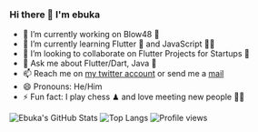 ### Hi there 👋 I'm ebuka 

<!--
**Revelationjay/Revelationjay** is a ✨ _special_ ✨ repository because its `README.md` (this file) appears on your GitHub profile.
-->

- 🔭 I’m currently working on Blow48 🚦
- 🌱 I’m currently learning Flutter 🦋 and JavaScript 👨‍💻
- 👯 I’m looking to collaborate on Flutter Projects for Startups 🏢
- 💬 Ask me about Flutter/Dart, Java 🙂
- 📫 Reach me on [my twitter account](https://twitter.com/cs_onah) or send me a [mail](revelationjay02@gmail.com)
- 😄 Pronouns: He/Him
- ⚡ Fun fact: I play chess ♟ and love meeting new people 🙋‍♂️

![Ebuka's GitHub Stats](https://github-readme-stats.vercel.app/api?username=Revelationjay&count_private=true&hide=stars,issues&show_icons=true)
![Top Langs](https://github-readme-stats.vercel.app/api/top-langs/?username=Revelationjay&layout=compact)
![Profile views](https://gpvc.arturio.dev/Revelationjay)  

